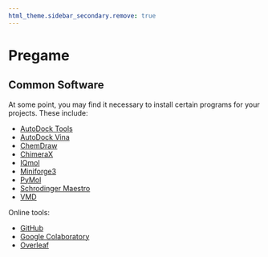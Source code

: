 ```yaml
---
html_theme.sidebar_secondary.remove: true
---
```


# Pregame

## Common Software

At some point, you may find it necessary to install certain programs for your projects. These include:

* [AutoDock Tools](https://ccsb.scripps.edu/mgltools/)
* [AutoDock Vina](https://vina.scripps.edu/downloads/)
* [ChemDraw](https://connect.revvitysignals.com/sitesubscription/)
* [ChimeraX](https://www.cgl.ucsf.edu/chimerax/)
* [IQmol](https://iqmol.org)
* [Miniforge3](https://github.com/conda-forge/miniforge)
* [PyMol](https://pymol.org/edu/)
* [Schrodinger Maestro](https://www.ks.uiuc.edu/Research/vmd/)
* [VMD](https://www.ks.uiuc.edu/Research/vmd/)


Online tools:

* [GitHub](https://github.com)
* [Google Colaboratory](https://colab.research.google.com)
* [Overleaf](https://overleaf.com)